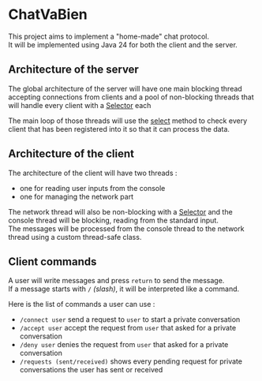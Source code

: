 # ChatVaBien

This project aims to implement a "home-made" chat protocol.\
It will be implemented using Java 24 for both the client and the server.

## Architecture of the server
The global architecture of the server will have one main blocking thread accepting connections from clients and a pool of non-blocking threads that will handle every client with a [Selector](https://docs.oracle.com/en/java/javase/24/docs/api/java.base/java/nio/channels/Selector.html) each

The main loop of those threads will use the [select](https://docs.oracle.com/en/java/javase/24/docs/api/java.base/java/nio/channels/Selector.html#select(java.util.function.Consumer)) method to check every client that has been registered into it so that it can process the data.

## Architecture of the client
The architecture of the client will have two threads :
- one for reading user inputs from the console
- one for managing the network part

The network thread will also be non-blocking with a [Selector](https://docs.oracle.com/en/java/javase/24/docs/api/java.base/java/nio/channels/Selector.html) and the console thread will be blocking, reading from the standard input.\
The messages will be processed from the console thread to the network thread using a custom thread-safe class.

## Client commands
A user will write messages and press `return` to send the message.\
If a message starts with `/` *(slash)*, it will be interpreted like a command.

Here is the list of commands a user can use :
- `/connect user` send a request to `user` to start a private conversation
- `/accept user` accept the request from `user` that asked for a private conversation
- `/deny user` denies the request from `user` that asked for a private conversation
- `/requests (sent/received)` shows every pending request for private conversations the user has sent or received
